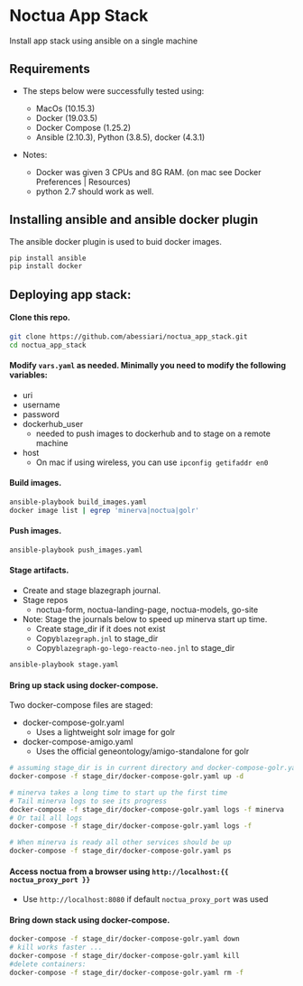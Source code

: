 # Noctua App Stack

Install app stack using ansible on a single machine

## Requirements 

- The steps below were successfully tested using:
    - MacOs (10.15.3)
    - Docker (19.03.5)
    - Docker Compose (1.25.2)
    - Ansible (2.10.3), Python (3.8.5), docker (4.3.1)
    
- Notes:
    - Docker was given 3 CPUs and 8G RAM. (on mac see Docker Preferences | Resources)
    - python 2.7 should work as well.

## Installing ansible and ansible docker plugin 

The ansible docker plugin is used to buid docker images.

```sh
pip install ansible
pip install docker 
```
## Deploying app stack: 

#### Clone this repo.

```sh
git clone https://github.com/abessiari/noctua_app_stack.git
cd noctua_app_stack
```

#### Modify `vars.yaml` as needed. Minimally you need to modify the following variables:
  - uri
  - username
  - password
  - dockerhub_user
    - needed to push images to dockerhub and to stage on a remote machine
  - host
    - On mac if using wireless, you can use `ipconfig getifaddr en0`

#### Build images.

```sh
ansible-playbook build_images.yaml
docker image list | egrep 'minerva|noctua|golr'
```

#### Push images.

```sh
ansible-playbook push_images.yaml
```

#### Stage artifacts.
  - Create and stage blazegraph journal.
  - Stage repos
    - noctua-form, noctua-landing-page, noctua-models, go-site
  - Note: Stage the journals below to speed up minerva start up time.
    - Create stage_dir if it does not exist
    - Copy`blazegraph.jnl` to stage_dir
    - Copy`blazegraph-go-lego-reacto-neo.jnl` to stage_dir

```sh
ansible-playbook stage.yaml
```
#### Bring up stack using docker-compose.
Two docker-compose files are staged:
  - docker-compose-golr.yaml
    - Uses a lightweight solr image for golr
  - docker-compose-amigo.yaml
    - Uses the official geneontology/amigo-standalone for golr

```sh
# assuming stage_dir is in current directory and docker-compose-golr.yaml is used:
docker-compose -f stage_dir/docker-compose-golr.yaml up -d

# minerva takes a long time to start up the first time
# Tail minerva logs to see its progress
docker-compose -f stage_dir/docker-compose-golr.yaml logs -f minerva
# Or tail all logs
docker-compose -f stage_dir/docker-compose-golr.yaml logs -f

# When minerva is ready all other services should be up
docker-compose -f stage_dir/docker-compose-golr.yaml ps
```

#### Access noctua from a browser using `http://localhost:{{ noctua_proxy_port }}`
- Use `http://localhost:8080` if default `noctua_proxy_port` was used

#### Bring down stack using docker-compose. 

```sh
docker-compose -f stage_dir/docker-compose-golr.yaml down
# kill works faster ...
docker-compose -f stage_dir/docker-compose-golr.yaml kill
#delete containers:
docker-compose -f stage_dir/docker-compose-golr.yaml rm -f
```
